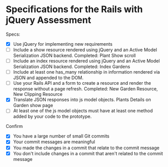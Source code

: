 # Specifications for the Rails with jQuery Assessment

Specs:
- [x] Use jQuery for implementing new requirements
- [ ] Include a show resource rendered using jQuery and an Active Model Serialization JSON backend.
      Completed: Plant Show scroll
- [ ] Include an index resource rendered using jQuery and an Active Model Serialization JSON backend.
      Completed: Index Gardens
- [ ] Include at least one has_many relationship in information rendered via JSON and appended to the DOM.
- [ ] Use your Rails API and a form to create a resource and render the response without a page refresh.
      Completed: New Garden Resource, New Clipping Resource
- [X] Translate JSON responses into js model objects.
      Plants Details on Garden show page
- [ ] At least one of the js model objects must have at least one method added by your code to the prototype.

Confirm
- [X] You have a large number of small Git commits
- [X] Your commit messages are meaningful
- [X] You made the changes in a commit that relate to the commit message
- [X] You don't include changes in a commit that aren't related to the commit message
